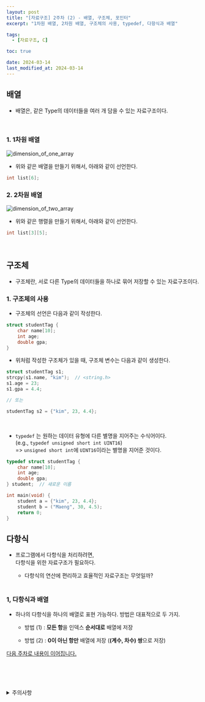 ```yaml
---
layout: post
title: "[자료구조] 2주차 (2) - 배열, 구조체, 포인터"
excerpt: "1차원 배열, 2차원 배열, 구조체의 사용, typedef, 다항식과 배열"

tags:
  - [자료구조, C]

toc: true

date: 2024-03-14
last_modified_at: 2024-03-14
---
```

## 배열
- 배열은, 같은 Type의 데이터들을 여러 개 담을 수 있는 자료구조이다.  
<br>

### 1. 1차원 배열
![dimension_of_one_array][def]

- 위와 같은 배열을 만들기 위해서, 아래와 같이 선언한다.  

```c
int list[6];
```

### 2. 2차원 배열
![dimension_of_two_array][def2]

- 위와 같은 행렬을 만들기 위해서, 아래와 같이 선언한다.  

```c
int list[3][5];
```

<br>

## 구조체
- 구조체란, 서로 다른 Type의 데이터들을 하나로 묶어 저장할 수 있는 자료구조이다.  

### 1. 구조체의 사용
- 구조체의 선언은 다음과 같이 작성한다.  

```c
struct studentTag {
    char name[10];
    int age;
    double gpa;
}
```

- 위처럼 작성한 구조체가 있을 때, 구조체 변수는 다음과 같이 생성한다.  

```c
struct studentTag s1;
strcpy(s1.name, "kim");  // <string.h>
s1.age = 23;
s1.gpa = 4.4;

// 또는

studentTag s2 = {"kim", 23, 4.4};
```

<br>

- `typedef` 는 원하는 데이터 유형에 다른 별명을 지어주는 수식어이다.  
(e.g., `typedef unsigned short int UINT16`)  
=> `unsigned short int`에 `UINT16`이라는 별명을 지어준 것이다.  

```c
typedef struct studentTag {
    char name[10];
    int age;
    double gpa;
} student;  // 새로운 이름

int main(void) {
    student a = {"kim", 23, 4.4};
    student b = ("Maeng", 30, 4.5);
    return 0;
}
```

## 다항식
- 프로그램에서 다항식을 처리하려면,  
다항식을 위한 자료구조가 필요하다.  

  - 다항식의 연산에 편리하고 효율적인 자료구조는 무엇일까?  
    <br>

### 1, 다항식과 배열
- 하나의 다항식을 하나의 배열로 표현 가능하다. 방법은 대표적으로 두 가지.  

    - 방법 (1) : **모든 항**을 인덱스 **순서대로** 배열에 저장  

    - 방법 (2) : **0이 아닌 항만** 배열에 저장 (**(계수, 차수) 쌍**으로 저장)

[다음 주차로 내용이 이어집니다.][def3]
    
<br>
<br>
<br>
<br>
<details>
<summary>주의사항</summary>
<div markdown="1">

이 포스팅은 강원대학교 이다영 교수님의 자료구조 수업을 들으며 내용을 정리 한 것입니다.  
수업 내용에 대한 저작권은 교수님께 있으니,  
다른 곳으로의 무분별한 내용 복사를 자제해 주세요.

</div>
</details>

[def]: https://i.imgur.com/eWst3aY.png
[def2]: https://i.imgur.com/w54kN2K.png
[def3]: https://orbit3230.github.io/2024/03/18/DS_week3_1/